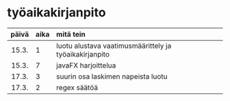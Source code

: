 # työaikakirjanpito

| päivä | aika | mitä tein  |
| :----:|:-----| :-----|
| 15.3. | 1   | luotu alustava vaatimusmäärittely ja työaikakirjanpito |
| 15.3. | 7   | javaFX harjoittelua |
| 17.3. | 3   | suurin osa laskimen napeista luotu |
| 17.3. | 2  | regex säätöä |
